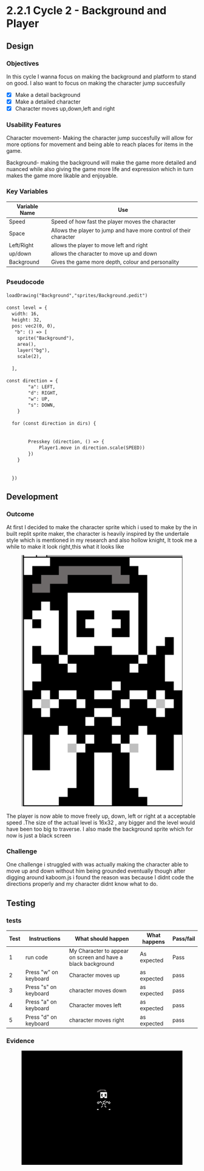 # 2.2.1 Cycle 2 - Background and Player

## Design

### Objectives

In this cycle I wanna focus on making the background and platform to stand on good. I also want to focus on making the character jump succesfully

* [x] Make a detail background&#x20;
* [x] Make a detailed character&#x20;
* [x] Character moves up,down,left and right&#x20;

### Usability Features

Character movement- Making the character jump succesfully will allow for more options for movement and being able to reach places for items in the game.

Background- making the background will make the game more detailed and nuanced while also giving the game more life and expression which in turn makes the game more likable and enjoyable.

### Key Variables



| Variable Name | Use                                                                |
| ------------- | ------------------------------------------------------------------ |
| Speed         | Speed of how fast the player moves the character                   |
| Space         | Allows the player to jump and have more control of their character |
| Left/Right    | allows the player to move left and right                           |
| up/down       | allows the character to move up and down                           |
| Background    | Gives the game more depth, colour and personality                  |

##

### Pseudocode

```
loadDrawing("Background","sprites/Background.pedit")

const level = {
  width: 16,
  height: 32,
  pos: vec2(0, 0),
   "b": () => [
    sprite("Background"),
    area(),
    layer("bg"),
    scale(2),
    
  ],

const direction = {
		"a": LEFT,
		"d": RIGHT,
		"w": UP,
		"s": DOWN,
	}

  for (const direction in dirs) {
	
	
		Presskey (direction, () => {
			Player1.move in direction.scale(SPEED))
		})
	}
  
  
  })
```

## Development

### Outcome

At first I decided to make the character sprite which i used to make by the in built replit sprite maker, the character is heavily inspired by the undertale style which is mentioned in my research and also hollow knight, It took me a while to make it look right,this what it looks like

<figure><img src="../.gitbook/assets/image (20).png" alt=""><figcaption></figcaption></figure>



The player is now able to move freely up, down, left or right at a acceptable speed .The size of the actual level is 16x32 , any bigger and the level would have been too big to traverse. I also made the background sprite which for now is just a black screen&#x20;

### Challenge&#x20;

One challenge i struggled with was actually making the character able to move up and down without him being grounded eventually though after digging around kaboom.js i found the reason was because I didnt code the directions properly and my character didnt know what to do.&#x20;

## Testing

### tests

| Test | Instructions           | What should happen                                           | What happens  | Pass/fail |
| ---- | ---------------------- | ------------------------------------------------------------ | ------------- | --------- |
| 1    | run code               | My Character to appear on screen and have a black background | As expected   | Pass      |
| 2    | Press "w" on keyboard  | Character moves up                                           | as expected   | pass      |
| 3    | Press "s" on keyboard  | character moves down                                         | as expected   | pass      |
| 4    | Press "a" on keyboard  | Character moves left                                         | as expected   | pass      |
| 5    | Press "d" on keyboard  | character moves right                                        | as expected   | pass      |

### Evidence

<figure><img src="../.gitbook/assets/image (3) (4).png" alt=""><figcaption></figcaption></figure>

###
